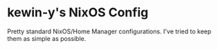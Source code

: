 # kewin-y's NixOS Config

Pretty standard NixOS/Home Manager configurations. I've tried to keep them as simple as possible.

